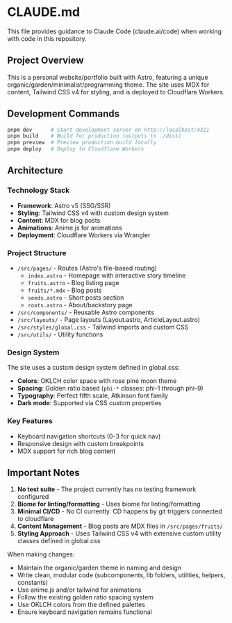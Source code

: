 # CLAUDE.md

This file provides guidance to Claude Code (claude.ai/code) when working with code in this repository.

## Project Overview

This is a personal website/portfolio built with Astro, featuring a unique organic/garden/minimalist/programming theme. The site uses MDX for content, Tailwind CSS v4 for styling, and is deployed to Cloudflare Workers.

## Development Commands

```bash
pnpm dev      # Start development server on http://localhost:4321
pnpm build    # Build for production (outputs to ./dist)
pnpm preview  # Preview production build locally
pnpm deploy   # Deploy to Cloudflare Workers
```

## Architecture

### Technology Stack

- **Framework**: Astro v5 (SSG/SSR)
- **Styling**: Tailwind CSS v4 with custom design system
- **Content**: MDX for blog posts
- **Animations**: Anime.js for animations
- **Deployment**: Cloudflare Workers via Wrangler

### Project Structure

- `/src/pages/` - Routes (Astro's file-based routing)
  - `index.astro` - Homepage with interactive story timeline
  - `fruits.astro` - Blog listing page
  - `fruits/*.mdx` - Blog posts
  - `seeds.astro` - Short posts section
  - `roots.astro` - About/backstory page
- `/src/components/` - Reusable Astro components
- `/src/layouts/` - Page layouts (Layout.astro, ArticleLayout.astro)
- `/src/styles/global.css` - Tailwind imports and custom CSS
- `/src/utils/` - Utility functions

### Design System

The site uses a custom design system defined in global.css:

- **Colors**: OKLCH color space with rose pine moon theme
- **Spacing**: Golden ratio based (`phi-*` classes: phi-1 through phi-9)
- **Typography**: Perfect fifth scale, Atkinson font family
- **Dark mode**: Supported via CSS custom properties

### Key Features

- Keyboard navigation shortcuts (0-3 for quick nav)
- Responsive design with custom breakpoints
- MDX support for rich blog content

## Important Notes

1. **No test suite** - The project currently has no testing framework configured
2. **Biome for linting/formatting** - Uses biome for linting/formatting
3. **Minimal CI/CD** - No CI currently. CD happens by git triggers connected to cloudflare
4. **Content Management** - Blog posts are MDX files in `/src/pages/fruits/`
5. **Styling Approach** - Uses Tailwind CSS v4 with extensive custom utility classes defined in global.css

When making changes:

- Maintain the organic/garden theme in naming and design
- Write clean, modular code (subcomponents, lib folders, utilities, helpers, constants)
- Use anime.js and/or tailwind for animations
- Follow the existing golden ratio spacing system
- Use OKLCH colors from the defined palettes
- Ensure keyboard navigation remains functional
